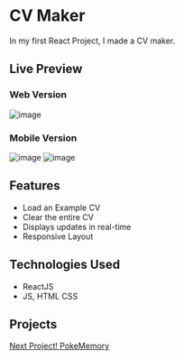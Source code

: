 # CV Maker
In my first React Project, I made a CV maker.
## Live Preview 
### Web Version
![image](https://github.com/whuang1101/CV-Generator/assets/91977590/5e01cfab-d99d-4e37-b84b-1c0fee0e6e5a)
### Mobile Version
![image](https://github.com/whuang1101/CV-Generator/assets/91977590/84ab7d86-edbe-4bc4-8cbf-7ea43c05b90d)
![image](https://github.com/whuang1101/CV-Generator/assets/91977590/9e402254-99c5-49e8-be83-9173d26dd94d)


## Features
- Load an Example CV
- Clear the entire CV
- Displays updates in real-time
- Responsive Layout

## Technologies Used
- ReactJS
- JS, HTML CSS

## Projects
[Next Project! PokeMemory](https://github.com/whuang1101/PokeMemory)
